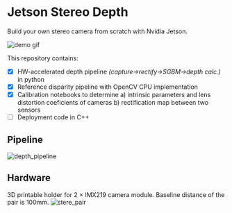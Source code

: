 # Jetson Stereo Depth

Build your own stereo camera from scratch with Nvidia Jetson.

![demo gif](docs/output_disp_rgb_hstack.gif)


This repository contains:

- [x] HW-accelerated depth pipeline _(capture->rectify->SGBM->depth calc.)_ in python
- [x] Reference disparity pipeline with OpenCV CPU implementation
- [x] Calibration notebooks to determine a) intrinsic parameters and lens distortion coeficients of cameras b) rectification map between two sensors 
- [ ] Deployment code in C++

## Pipeline 
![depth_pipeline](https://user-images.githubusercontent.com/26127866/136469605-e870fe16-9e91-4a8c-82f9-f126b3d5d64a.png)


## Hardware

3D printable holder for 2 × IMX219 camera module. Baseline distance of the pair is 100mm.
![stere_pair](https://user-images.githubusercontent.com/26127866/136617929-e856610c-76fe-4e02-a634-4d3fe37d1f12.png)
